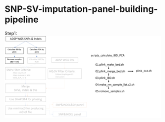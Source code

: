 # SNP-SV-imputation-panel-building-pipeline

Step1:
![alt text](https://github.com/plCas/SNP-SV-imputation-panel-building-pipeline/blob/main/Images/Step1.png?raw=true "Title")
